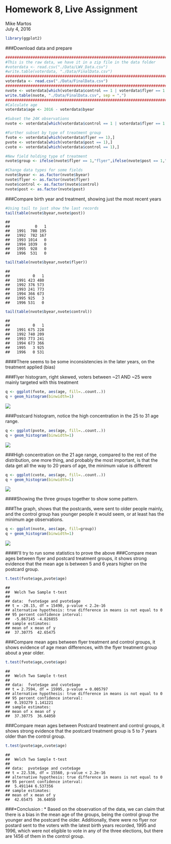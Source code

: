 # Homework 8, Live Assignment
Mike Martos  
July 4, 2016  



```r
library(ggplot2)
```

###Download data and prepare

```r
##################################################################################
#This is the raw data, we have it in a zip file in the data folder
#voterdata <- read.csv("./Data/LWV_Data.csv")
#write.table(voterdata, "./Data/FinalData.csv")
##################################################################################
voterdata <- read.csv("./Data/FinalData.csv")
##################################################################################
nvote <- voterdata[which(voterdata$control == 1 | voterdata$flyer == 1 | voterdata$post == 1),]
write.table(nvote, "./Data/FinalData.csv", sep = ",")
##################################################################################
#Calculate age
voterdata$age <- 2016 - voterdata$byear

#Subset the 24K observations 
nvote <- voterdata[which(voterdata$control == 1 | voterdata$flyer == 1 | voterdata$post == 1),]

#Further subset by type of treatment group
fvote <- voterdata[which(voterdata$flyer == 1),]
pvote <- voterdata[which(voterdata$post == 1),]
cvote <- voterdata[which(voterdata$control == 1),]

#New field holding type of treatment
nvote$group <- ifelse(nvote$flyer == 1,"flyer",ifelse(nvote$post == 1,"postcard","control"))

#Change data types for some fields
nvote$byear <- as.factor(nvote$byear)
nvote$flyer <- as.factor(nvote$flyer)
nvote$control <- as.factor(nvote$control)
nvote$post <- as.factor(nvote$post)
```

###Compare birth year and treatment, showing just the most recent years

```r
#Using tail to just show the last records
tail(table(nvote$byear,nvote$post))
```

```
##       
##           0   1
##   1991  708 195
##   1992  782 167
##   1993 1014   0
##   1994 1039   0
##   1995  928   0
##   1996  531   0
```

```r
tail(table(nvote$byear,nvote$flyer))
```

```
##       
##          0   1
##   1991 423 480
##   1992 376 573
##   1993 241 773
##   1994 366 673
##   1995 925   3
##   1996 531   0
```

```r
tail(table(nvote$byear,nvote$control))
```

```
##       
##          0   1
##   1991 675 228
##   1992 740 209
##   1993 773 241
##   1994 673 366
##   1995   3 925
##   1996   0 531
```

####There seems to be some inconsistencies in the later years, on the treatment applied (bias)

###Flyer histogram, right skewed, voters between ~21 AND ~25 were mainly targeted with this treatment

```r
q <- ggplot(fvote, aes(age, fill=..count..))
q + geom_histogram(binwidth=1) 
```

![](6306Homework8_403_files/figure-html/ageFlyer-1.png)<!-- -->

###Postcard histogram, notice the high concentration in the 25 to 31 age range.

```r
q <- ggplot(pvote, aes(age, fill=..count..))
q + geom_histogram(binwidth=1) 
```

![](6306Homework8_403_files/figure-html/agePostcard-1.png)<!-- -->

###High concentration on the 21 age range, compared to the rest of the distribution, one more thing, and probably the most important, is that the data get all the way to 20 years of age, the minimum value is different

```r
q <- ggplot(cvote, aes(age, fill=..count..))
q + geom_histogram(binwidth=1) 
```

![](6306Homework8_403_files/figure-html/ageControl-1.png)<!-- -->

####Showing the three groups together to show some pattern.

###The graph, shows that the postcards, were sent to older people mainly, and the control group has younger people it would seem, or at least has the minimum age observations.

```r
q <- ggplot(nvote, aes(age, fill=group))
q + geom_histogram(binwidth=1) 
```

![](6306Homework8_403_files/figure-html/ageAllTreatments-1.png)<!-- -->

####I'll try to run some statistics to prove the above
###Compare mean ages between flyer and postcard treatment groups, it shows strong evidence that the mean age is between 5 and 6 years higher on the postcard group.

```r
t.test(fvote$age,pvote$age)
```

```
## 
## 	Welch Two Sample t-test
## 
## data:  fvote$age and pvote$age
## t = -20.15, df = 15490, p-value < 2.2e-16
## alternative hypothesis: true difference in means is not equal to 0
## 95 percent confidence interval:
##  -5.867145 -4.826855
## sample estimates:
## mean of x mean of y 
##  37.30775  42.65475
```

###Compare mean ages between flyer treatment and control groups, it shows evidence of age mean differences, with the flyer treatment group about a year older.

```r
t.test(fvote$age,cvote$age)
```

```
## 
## 	Welch Two Sample t-test
## 
## data:  fvote$age and cvote$age
## t = 2.7594, df = 15995, p-value = 0.005797
## alternative hypothesis: true difference in means is not equal to 0
## 95 percent confidence interval:
##  0.193279 1.141221
## sample estimates:
## mean of x mean of y 
##  37.30775  36.64050
```

###Compare mean ages between Postcard treatment and control groups, it shows strong evidence that the postcard treatment group is 5 to 7 years older than the control group.

```r
t.test(pvote$age,cvote$age)
```

```
## 
## 	Welch Two Sample t-test
## 
## data:  pvote$age and cvote$age
## t = 22.536, df = 15560, p-value < 2.2e-16
## alternative hypothesis: true difference in means is not equal to 0
## 95 percent confidence interval:
##  5.491144 6.537356
## sample estimates:
## mean of x mean of y 
##  42.65475  36.64050
```

###*Conclusion : * Based on the observation of the data, we can claim that there is a bias in the mean age of the groups, being the control group the younger and the postcard the older. Additionally, there were no flyer nor postard sent to the voters with the latest birth years recorded, 1995 and 1996, which were not eligible to vote in any of the three elections, but there are  1456 of them in the control group. 




